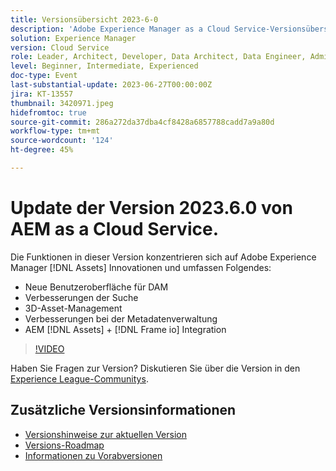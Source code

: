 ```yaml
---
title: Versionsübersicht 2023-6-0
description: 'Adobe Experience Manager as a Cloud Service-Versionsübersicht Video 2023.6.0Die Funktionen in dieser Version konzentrieren sich auf Experience Manager Assets-Innovationen und umfassen die folgenden Verbesserungen: Neue Benutzeroberfläche für DAM-Suchverbesserungen Verbesserungen der 3D-Asset-Verwaltung Metadatenverwaltung AEM [!DNL Assets] + [!DNL Frame io]  Integration'
solution: Experience Manager
version: Cloud Service
role: Leader, Architect, Developer, Data Architect, Data Engineer, Admin, User
level: Beginner, Intermediate, Experienced
doc-type: Event
last-substantial-update: 2023-06-27T00:00:00Z
jira: KT-13557
thumbnail: 3420971.jpeg
hidefromtoc: true
source-git-commit: 286a272da37dba4cf8428a6857788cadd7a9a80d
workflow-type: tm+mt
source-wordcount: '124'
ht-degree: 45%

---
```



# Update der Version 2023.6.0 von AEM as a Cloud Service.


Die Funktionen in dieser Version konzentrieren sich auf Adobe Experience Manager [!DNL Assets] Innovationen und umfassen Folgendes:

* Neue Benutzeroberfläche für DAM
* Verbesserungen der Suche
* 3D-Asset-Management
* Verbesserungen bei der Metadatenverwaltung
* AEM [!DNL Assets] + [!DNL Frame io] Integration

>[!VIDEO](https://video.tv.adobe.com/v/3420971/?learn=on)


Haben Sie Fragen zur Version?  Diskutieren Sie über die Version in den [Experience League-Communitys](https://adobe.ly/43FGHk0).

## Zusätzliche Versionsinformationen

* [Versionshinweise zur aktuellen Version](https://experienceleague.adobe.com/docs/experience-manager-cloud-service/content/release-notes/home.html?lang=de)
* [Versions-Roadmap](https://experienceleague.adobe.com/docs/experience-manager-release-information/aem-release-updates/update-releases-roadmap.html?lang=de)
* [Informationen zu Vorabversionen](https://experienceleague.adobe.com/docs/experience-manager-cloud-service/content/release-notes/prerelease.html?lang=de)